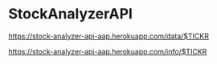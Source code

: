 # StockAnalyzerAPI

https://stock-analyzer-api-aap.herokuapp.com/data/$TICKR

https://stock-analyzer-api-aap.herokuapp.com/info/$TICKR
